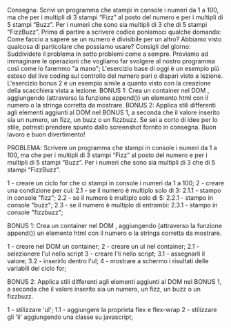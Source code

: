 Consegna:
Scrivi un programma che stampi in console i numeri da 1 a 100, ma che per i multipli di 3 stampi “Fizz” al posto del numero e per i multipli di 5 stampi “Buzz”. Per i numeri che sono sia multipli di 3 che di 5 stampi “FizzBuzz”.
Prima di partire a scrivere codice poniamoci qualche domanda:
Come faccio a sapere se un numero è divisibile per un altro? Abbiamo visto qualcosa di particolare che possiamo usare?
Consigli del giorno:
Suddividete il problema in sotto problemi come a sempre.
Proviamo ad immaginare le operazioni che vogliamo far svolgere al nostro programma così come lo faremmo "a mano";
L'esercizio base di oggi è un esempio più esteso del live coding sul controllo del numero pari o dispari visto a lezione.
L'esercizio bonus 2 è un esempio simile a quanto visto con la creazione della scacchiera vista a lezione.
BONUS 1: Crea un container nel DOM , aggiungendo (attraverso la funzione append()) un elemento html con il numero o la stringa corretta da mostrare.
BONUS 2: Applica stili differenti agli elementi aggiunti al DOM nel BONUS 1, a seconda che il valore inserito sia un numero, un fizz, un buzz o un fizzbuzz. Se sei a corto di idee per lo stile, potresti prendere spunto dallo screenshot fornito in consegna.
Buon lavoro e buon divertimento!

PROBLEMA: Scrivere un programma che stampi in console i numeri da 1 a 100, ma che per i multipli di 3 stampi “Fizz” al posto del numero e per i multipli di 5 stampi “Buzz”. Per i numeri che sono sia multipli di 3 che di 5 stampi “FizzBuzz”.

1 - creare un ciclo for che ci stampi in console i numeri da 1 a 100;
2 - creare una condizione per cui:
    2.1 - se il numero è multiplo solo di 3:
        2.1.1 - stampo in console "fizz";
    2.2 - se il numero è multiplo solo di 5:
        2.2.1 - stampo in console "buzz";
    2.3 - se il numero è multiplo di entrambi:
        2.3.1 - stampo in console "fizzbuzz";

BONUS 1: Crea un container nel DOM , aggiungendo (attraverso la funzione append()) un elemento html con il numero o la stringa corretta da mostrare.

1 - creare nel DOM un container;
2 - creare un ul nel container;
    2.1 - selezionere l'ul nello script
3 - creare l'li nello script;
    3.1 - assegnarli il valore;
    3.2 - inserirlo dentro l'ul;
4 - mostrare a schermo i risultati delle variabili del ciclo for;

BONUS 2: Applica stili differenti agli elementi aggiunti al DOM nel BONUS 1, a seconda che il valore inserito sia un numero, un fizz, un buzz o un fizzbuzz.

1 - stilizzare 'ul';
    1.1 - aggiungere la proprieta flex e flex-wrap
2 - stilizzare gli 'li' aggiungendo una classe su javascript;
